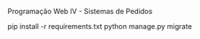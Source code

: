Programação Web IV - Sistemas de Pedidos

pip install -r requirements.txt
python manage.py migrate

